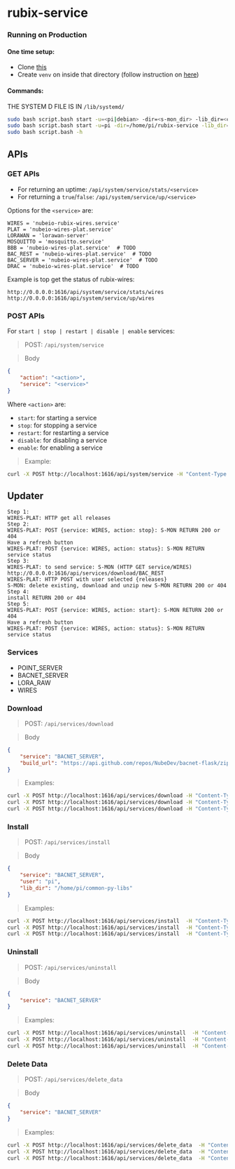 # rubix-service

### Running on Production

#### One time setup:
- Clone [this](https://github.com/NubeIO/common-py-libs)
- Create `venv` on inside that directory (follow instruction on [here](https://github.com/NubeIO/common-py-libs#how-to-create))

#### Commands:
THE SYSTEM D FILE IS IN  `/lib/systemd/`

```bash
sudo bash script.bash start -u=<pi|debian> -dir=<s-mon_dir> -lib_dir=<common-py-libs-dir>
sudo bash script.bash start -u=pi -dir=/home/pi/rubix-service -lib_dir=/home/pi/common-py-libs
sudo bash script.bash -h
```

## APIs

### GET APIs
- For returning an uptime: `/api/system/service/stats/<service>`
- For returning a `true`/`false`: `/api/system/service/up/<service>`

Options for the `<service>` are:
```
WIRES = 'nubeio-rubix-wires.service'
PLAT = 'nubeio-wires-plat.service'
LORAWAN = 'lorawan-server'
MOSQUITTO = 'mosquitto.service'
BBB = 'nubeio-wires-plat.service'  # TODO
BAC_REST = 'nubeio-wires-plat.service'  # TODO
BAC_SERVER = 'nubeio-wires-plat.service'  # TODO
DRAC = 'nubeio-wires-plat.service'  # TODO
```

Example is top get the status of rubix-wires:
```
http://0.0.0.0:1616/api/system/service/stats/wires
http://0.0.0.0:1616/api/system/service/up/wires
```


### POST APIs

For `start | stop | restart | disable | enable` services: 

> POST: `/api/system/service`

> Body
```json
{
    "action": "<action>",
    "service": "<service>"
}
```

Where `<action>` are:
- `start`: for starting a service
- `stop`: for stopping a service
- `restart`: for restarting a service
- `disable`: for disabling a service
- `enable`: for enabling a service

> Example:
```bash
curl -X POST http://localhost:1616/api/system/service -H "Content-Type: application/json" -d '{"action": "restart","service":"wires"}'
```

## Updater

```
Step 1:
WIRES-PLAT: HTTP get all releases
Step 2: 
WIRES-PLAT: POST {service: WIRES, action: stop}: S-MON RETURN 200 or 404
Have a refresh button 
WIRES-PLAT: POST {service: WIRES, action: status}: S-MON RETURN service status
Step 3: 
WIRES-PLAT: to send service: S-MON (HTTP GET service/WIRES) http://0.0.0.0:1616/api/services/download/BAC_REST
WIRES-PLAT: HTTP POST with user selected {releases}  
S-MON: delete existing, download and unzip new S-MON RETURN 200 or 404
Step 4: 
install RETURN 200 or 404
Step 5: 
WIRES-PLAT: POST {service: WIRES, action: start}: S-MON RETURN 200 or 404
Have a refresh button 
WIRES-PLAT: POST {service: WIRES, action: status}: S-MON RETURN service status
```

### Services
- POINT_SERVER
- BACNET_SERVER
- LORA_RAW
- WIRES


### Download
> POST: `/api/services/download`

> Body
```json
{
    "service": "BACNET_SERVER",
    "build_url": "https://api.github.com/repos/NubeDev/bacnet-flask/zipball/v1.1.3"
}
```
>Examples:
```bash
curl -X POST http://localhost:1616/api/services/download -H "Content-Type: application/json" -d '{"service":"POINT_SERVER","version":"v1.1.2"}'
curl -X POST http://localhost:1616/api/services/download -H "Content-Type: application/json" -d '{"service":"BACNET_SERVER","version":"v1.1.8"}'
curl -X POST http://localhost:1616/api/services/download -H "Content-Type: application/json" -d '{"service":"WIRES","version":"v1.8.2"}'
```


### Install
> POST: `/api/services/install`

> Body
```json
{   
    "service": "BACNET_SERVER",
    "user": "pi",
    "lib_dir": "/home/pi/common-py-libs"
}
```
> Examples:
```bash
curl -X POST http://localhost:1616/api/services/install  -H "Content-Type: application/json" -d '{"service":"POINT_SERVER","version":"v1.1.2","user":"pi","lib_dir":"/home/pi/common-py-libs"}'
curl -X POST http://localhost:1616/api/services/install  -H "Content-Type: application/json" -d '{"service":"BACNET_SERVER","version":"v1.1.8","user":"pi","lib_dir":"/home/pi/common-py-libs"}'
curl -X POST http://localhost:1616/api/services/install  -H "Content-Type: application/json" -d '{"service":"WIRES","version":"v1.8.2,"user":"pi"}'
```


### Uninstall
> POST: `/api/services/uninstall`

> Body
```json
{   
    "service": "BACNET_SERVER"
}
```
> Examples:
```bash
curl -X POST http://localhost:1616/api/services/uninstall  -H "Content-Type: application/json" -d '{"service":"POINT_SERVER"}'
curl -X POST http://localhost:1616/api/services/uninstall  -H "Content-Type: application/json" -d '{"service":"BACNET_SERVER"}'
curl -X POST http://localhost:1616/api/services/uninstall  -H "Content-Type: application/json" -d '{"service":"WIRES"}'
```


### Delete Data
> POST: `/api/services/delete_data`

> Body
```json
{   
    "service": "BACNET_SERVER"
}
```
> Examples:
```bash
curl -X POST http://localhost:1616/api/services/delete_data  -H "Content-Type: application/json" -d '{"service":"POINT_SERVER"}'
curl -X POST http://localhost:1616/api/services/delete_data  -H "Content-Type: application/json" -d '{"service":"BACNET_SERVER"}'
curl -X POST http://localhost:1616/api/services/delete_data  -H "Content-Type: application/json" -d '{"service":"WIRES"}'
```